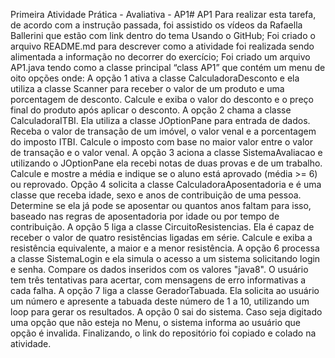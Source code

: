 Primeira Atividade Prática - Avaliativa - AP1# AP1
Para realizar esta tarefa, de acordo com a instrução passada, foi assistido os vídeos da Rafaella Ballerini que estão com link dentro do tema Usando o GitHub;
Foi criado o arquivo README.md para descrever como a atividade foi realizada sendo alimentada a informação no decorrer do exercício;
Foi criado um arquivo AP1.java tendo como a classe principal “class AP1” que contém um menu de oito opções onde:
A opção 1 ativa a classe CalculadoraDesconto e ela utiliza a classe Scanner para receber o valor de um produto e uma porcentagem de desconto. Calcule e exiba o valor do desconto e o preço final do produto após aplicar o desconto.
A opção 2 chama a classe CalculadoraITBI. Ela utiliza a classe JOptionPane para entrada de dados. Receba o valor de transação de um imóvel, o valor venal e a porcentagem do imposto ITBI. Calcule o imposto com base no maior valor entre o valor de transação e o valor venal.
A opção 3 aciona a classe SistemaAvaliacao e utilizando o JOptionPane ela recebi notas de duas provas e de um trabalho. Calcule e mostre a média e indique se o aluno está aprovado (média >= 6) ou reprovado.
Opção 4 solicita a classe CalculadoraAposentadoria e é uma classe que receba idade, sexo e anos de contribuição de uma pessoa. Determine se ela já pode se aposentar ou quantos anos faltam para isso, baseado nas regras de aposentadoria por idade ou por tempo de contribuição.
A opção 5 liga a classe CircuitoResistencias. Ela é capaz de receber o valor de quatro resistências ligadas em série. Calcule e exiba a resistência equivalente, a maior e a menor resistência.
A opção 6 processa a classe SistemaLogin e ela simula o acesso a um sistema solicitando login e senha. Compare os dados inseridos com os valores "java8". O usuário tem três tentativas para acertar, com mensagens de erro informativas a cada falha.
A opção 7 liga a classe GeradorTabuada. Ela solicita ao usuário um número e apresente a tabuada deste número de 1 a 10, utilizando um loop para gerar os resultados.
A opção 0 sai do sistema.
Caso seja digitado uma opção que não esteja no Menu, o sistema informa ao usuário que opção é invalida. 
Finalizando, o link do repositório foi copiado e colado na atividade.
